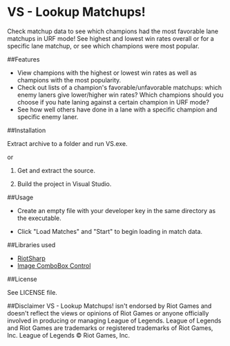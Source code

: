 # VS - Lookup Matchups! 

Check matchup data to see which champions had the most favorable lane matchups in URF mode! See highest and lowest win rates overall or for a specific lane matchup, or see which champions were most popular.

##Features

- View champions with the highest or lowest win rates as well as champions with the most popularity.
- Check out lists of a champion's favorable/unfavorable matchups: which enemy laners give lower/higher win rates? Which champions should you choose if you hate laning against a certain champion in URF mode?
- See how well others have done in a lane with a specific champion and specific enemy laner.

##Installation

Extract archive to a folder and run VS.exe.

or

1. Get and extract the source.

2. Build the project in Visual Studio.

##Usage

- Create an empty file with your developer key in the same directory as the executable.

- Click "Load Matches" and "Start" to begin loading in match data.

##Libraries used

- [RiotSharp](https://github.com/BenFradet/RiotSharp)
- [Image ComboBox Control](http://www.codeproject.com/Articles/10670/Image-ComboBox-Control)

##License

See LICENSE file.

##Disclaimer
VS - Lookup Matchups! isn't endorsed by Riot Games and doesn't reflect the views or opinions of Riot Games or anyone officially involved in producing or managing League of Legends. League of Legends and Riot Games are trademarks or registered trademarks of Riot Games, Inc. League of Legends © Riot Games, Inc.